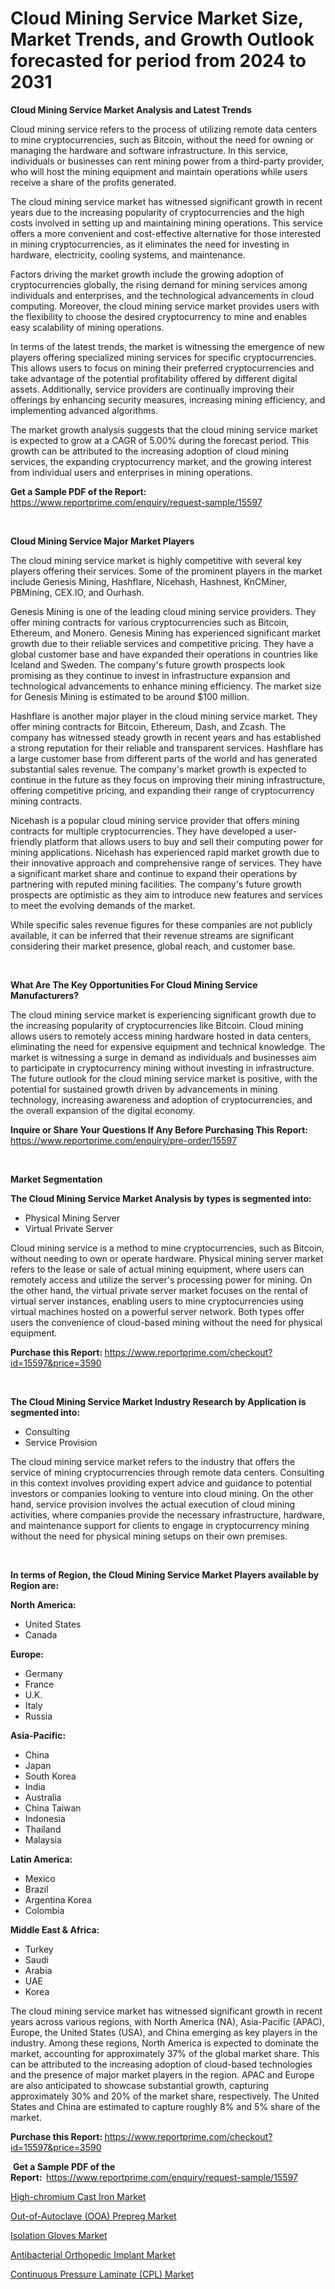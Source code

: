 <p><h1>Cloud Mining Service Market Size, Market Trends, and Growth Outlook forecasted for period from 2024 to 2031</h1></p><p><strong>Cloud Mining Service Market Analysis and Latest Trends</strong></p>
<p><p>Cloud mining service refers to the process of utilizing remote data centers to mine cryptocurrencies, such as Bitcoin, without the need for owning or managing the hardware and software infrastructure. In this service, individuals or businesses can rent mining power from a third-party provider, who will host the mining equipment and maintain operations while users receive a share of the profits generated.</p><p>The cloud mining service market has witnessed significant growth in recent years due to the increasing popularity of cryptocurrencies and the high costs involved in setting up and maintaining mining operations. This service offers a more convenient and cost-effective alternative for those interested in mining cryptocurrencies, as it eliminates the need for investing in hardware, electricity, cooling systems, and maintenance.</p><p>Factors driving the market growth include the growing adoption of cryptocurrencies globally, the rising demand for mining services among individuals and enterprises, and the technological advancements in cloud computing. Moreover, the cloud mining service market provides users with the flexibility to choose the desired cryptocurrency to mine and enables easy scalability of mining operations.</p><p>In terms of the latest trends, the market is witnessing the emergence of new players offering specialized mining services for specific cryptocurrencies. This allows users to focus on mining their preferred cryptocurrencies and take advantage of the potential profitability offered by different digital assets. Additionally, service providers are continually improving their offerings by enhancing security measures, increasing mining efficiency, and implementing advanced algorithms.</p><p>The market growth analysis suggests that the cloud mining service market is expected to grow at a CAGR of 5.00% during the forecast period. This growth can be attributed to the increasing adoption of cloud mining services, the expanding cryptocurrency market, and the growing interest from individual users and enterprises in mining operations.</p></p>
<p><strong>Get a Sample PDF of the Report:&nbsp;</strong> <a href="https://www.reportprime.com/enquiry/request-sample/15597">https://www.reportprime.com/enquiry/request-sample/15597</a></p>
<p>&nbsp;</p>
<p><strong>Cloud Mining Service Major Market Players</strong></p>
<p><p>The cloud mining service market is highly competitive with several key players offering their services. Some of the prominent players in the market include Genesis Mining, Hashflare, Nicehash, Hashnest, KnCMiner, PBMining, CEX.IO, and Ourhash.</p><p>Genesis Mining is one of the leading cloud mining service providers. They offer mining contracts for various cryptocurrencies such as Bitcoin, Ethereum, and Monero. Genesis Mining has experienced significant market growth due to their reliable services and competitive pricing. They have a global customer base and have expanded their operations in countries like Iceland and Sweden. The company's future growth prospects look promising as they continue to invest in infrastructure expansion and technological advancements to enhance mining efficiency. The market size for Genesis Mining is estimated to be around $100 million.</p><p>Hashflare is another major player in the cloud mining service market. They offer mining contracts for Bitcoin, Ethereum, Dash, and Zcash. The company has witnessed steady growth in recent years and has established a strong reputation for their reliable and transparent services. Hashflare has a large customer base from different parts of the world and has generated substantial sales revenue. The company's market growth is expected to continue in the future as they focus on improving their mining infrastructure, offering competitive pricing, and expanding their range of cryptocurrency mining contracts.</p><p>Nicehash is a popular cloud mining service provider that offers mining contracts for multiple cryptocurrencies. They have developed a user-friendly platform that allows users to buy and sell their computing power for mining applications. Nicehash has experienced rapid market growth due to their innovative approach and comprehensive range of services. They have a significant market share and continue to expand their operations by partnering with reputed mining facilities. The company's future growth prospects are optimistic as they aim to introduce new features and services to meet the evolving demands of the market.</p><p>While specific sales revenue figures for these companies are not publicly available, it can be inferred that their revenue streams are significant considering their market presence, global reach, and customer base.</p></p>
<p>&nbsp;</p>
<p><strong>What Are The Key Opportunities For Cloud Mining Service Manufacturers?</strong></p>
<p><p>The cloud mining service market is experiencing significant growth due to the increasing popularity of cryptocurrencies like Bitcoin. Cloud mining allows users to remotely access mining hardware hosted in data centers, eliminating the need for expensive equipment and technical knowledge. The market is witnessing a surge in demand as individuals and businesses aim to participate in cryptocurrency mining without investing in infrastructure. The future outlook for the cloud mining service market is positive, with the potential for sustained growth driven by advancements in mining technology, increasing awareness and adoption of cryptocurrencies, and the overall expansion of the digital economy.</p></p>
<p><strong>Inquire or Share Your Questions If Any Before Purchasing This Report:</strong> <a href="https://www.reportprime.com/enquiry/pre-order/15597">https://www.reportprime.com/enquiry/pre-order/15597</a></p>
<p>&nbsp;</p>
<p><strong>Market Segmentation</strong></p>
<p><strong>The Cloud Mining Service Market Analysis by types is segmented into:</strong></p>
<p><ul><li>Physical Mining Server</li><li>Virtual Private Server</li></ul></p>
<p><p>Cloud mining service is a method to mine cryptocurrencies, such as Bitcoin, without needing to own or operate hardware. Physical mining server market refers to the lease or sale of actual mining equipment, where users can remotely access and utilize the server's processing power for mining. On the other hand, the virtual private server market focuses on the rental of virtual server instances, enabling users to mine cryptocurrencies using virtual machines hosted on a powerful server network. Both types offer users the convenience of cloud-based mining without the need for physical equipment.</p></p>
<p><strong>Purchase this Report:&nbsp;</strong><a href="https://www.reportprime.com/checkout?id=15597&price=3590">https://www.reportprime.com/checkout?id=15597&price=3590</a></p>
<p>&nbsp;</p>
<p><strong>The Cloud Mining Service Market Industry Research by Application is segmented into:</strong></p>
<p><ul><li>Consulting</li><li>Service Provision</li></ul></p>
<p><p>The cloud mining service market refers to the industry that offers the service of mining cryptocurrencies through remote data centers. Consulting in this context involves providing expert advice and guidance to potential investors or companies looking to venture into cloud mining. On the other hand, service provision involves the actual execution of cloud mining activities, where companies provide the necessary infrastructure, hardware, and maintenance support for clients to engage in cryptocurrency mining without the need for physical mining setups on their own premises.</p></p>
<p>&nbsp;</p>
<p><strong>In terms of Region, the Cloud Mining Service Market Players available by Region are:</strong></p>
<p>
    <p> <strong> North America: </strong>
        <ul>
            <li>United States</li>
            <li>Canada</li>
        </ul>
        </p> 
    <p> <strong> Europe: </strong>
        <ul>
            <li>Germany</li>
            <li>France</li>
            <li>U.K.</li>
            <li>Italy</li>
            <li>Russia</li>
        </ul>
        </p> 
    <p> <strong> Asia-Pacific: </strong>
        <ul>
            <li>China</li>
            <li>Japan</li>
            <li>South Korea</li>
            <li>India</li>
            <li>Australia</li>
            <li>China Taiwan</li>
            <li>Indonesia</li>
            <li>Thailand</li>
            <li>Malaysia</li>
        </ul>
        </p> 
    <p> <strong> Latin America: </strong>
        <ul>
            <li>Mexico</li>
            <li>Brazil</li>
            <li>Argentina Korea</li>
            <li>Colombia</li>
        </ul>
        </p> 
    <p> <strong> Middle East & Africa: </strong>
        <ul>
            <li>Turkey</li>
            <li>Saudi</li>
            <li>Arabia</li>
            <li>UAE</li>
            <li>Korea</li>
        </ul>
    </p>
    </p>
<p><p>The cloud mining service market has witnessed significant growth in recent years across various regions, with North America (NA), Asia-Pacific (APAC), Europe, the United States (USA), and China emerging as key players in the industry. Among these regions, North America is expected to dominate the market, accounting for approximately 37% of the global market share. This can be attributed to the increasing adoption of cloud-based technologies and the presence of major market players in the region. APAC and Europe are also anticipated to showcase substantial growth, capturing approximately 30% and 20% of the market share, respectively. The United States and China are estimated to capture roughly 8% and 5% share of the market.</p></p>
<p><strong>Purchase this Report: </strong><a href="https://www.reportprime.com/checkout?id=15597&price=3590">https://www.reportprime.com/checkout?id=15597&price=3590</a></p>
<p>&nbsp;<strong>Get a Sample PDF of the Report:&nbsp;&nbsp;</strong><a href="https://www.reportprime.com/enquiry/request-sample/15597">https://www.reportprime.com/enquiry/request-sample/15597</a></p>
<p><strong></strong></p>
<p><p><a href="https://medium.com/@kartik.reportprime/high-chromium-cast-iron-market-trends-and-market-analysis-forecasted-for-period-2024-2031-0ca236912bcf">High-chromium Cast Iron Market</a></p><p><a href="https://medium.com/@kartik.reportprime/out-of-autoclave-ooa-prepreg-market-trends-and-market-analysis-forecasted-for-period-2024-2031-1b076eb94e57">Out-of-Autoclave (OOA) Prepreg Market</a></p><p><a href="https://github.com/zebdakicsin/Market-Research-Report-List-2/blob/main/isolation-gloves-market.md">Isolation Gloves Market</a></p><p><a href="https://github.com/kholmovskayalyudmila/Market-Research-Report-List-2/blob/main/antibacterial-orthopedic-implant-market.md">Antibacterial Orthopedic Implant Market</a></p><p><a href="https://medium.com/@kartik.reportprime/continuous-pressure-laminate-cpl-market-exploring-market-share-market-trends-and-future-growth-e0017e4f2ebd">Continuous Pressure Laminate (CPL) Market</a></p></p>